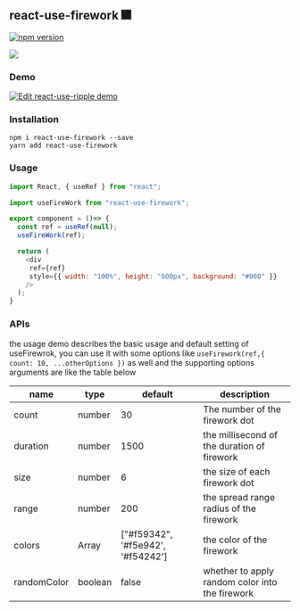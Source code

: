 ## react-use-firework 🎆

[![npm version](https://img.shields.io/npm/v/react-use-firework.svg?style=flat)](https://github.com/uyarn/react-use-firework)

<image src="./use-firework.gif" />

### Demo

[![Edit react-use-ripple demo](https://codesandbox.io/static/img/play-codesandbox.svg)](https://codesandbox.io/s/compassionate-mcnulty-1rppg)

### Installation

```shell
npm i react-use-firework --save
yarn add react-use-firework
```

### Usage

```js
import React, { useRef } from "react";

import useFireWork from "react-use-firework";

export component = ()=> {
  const ref = useRef(null);
  useFireWork(ref);

  return (
    <div
     ref={ref}
     style={{ width: "100%", height: "600px", background: "#000" }}
    />
  );
}

```

### APIs

the usage demo describes the basic usage and default setting of useFirewrok, you can use it with some options like `useFirework(ref,{ count: 10, ...otherOptions })` as well and the supporting options arguments are like the table below

| name        | type          | default                           | description                                     |
| ----------- | ------------- | --------------------------------- | ----------------------------------------------- |
| count       | number        | 30                                | The number of the firework dot                  |
| duration    | number        | 1500                              | the millisecond of the duration of firework     |
| size        | number        | 6                                 | the size of each firework dot                   |
| range       | number        | 200                               | the spread range radius of the firework         |
| colors      | Array<string> | ["#f59342", '#f5e942', '#f54242'] | the color of the firework                       |
| randomColor | boolean       | false                             | whether to apply random color into the firework |
